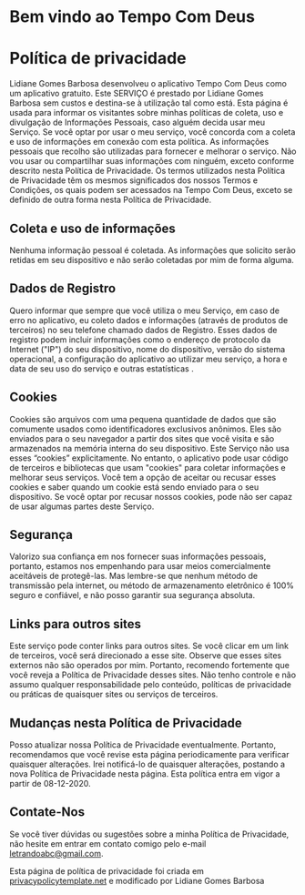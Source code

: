 # Bem vindo ao Tempo Com Deus
# Política de privacidade

Lidiane Gomes Barbosa desenvolveu o aplicativo Tempo Com Deus como um aplicativo gratuito. Este SERVIÇO é prestado por Lidiane Gomes Barbosa sem custos e destina-se à utilização tal como está.
Esta página é usada para informar os visitantes sobre minhas políticas de coleta, uso e divulgação de Informações Pessoais, caso alguém decida usar meu Serviço.
Se você optar por usar o meu serviço, você concorda com a coleta e uso de informações em conexão com esta política. As informações pessoais que recolho são utilizadas para fornecer e melhorar o serviço. Não vou usar ou compartilhar suas informações com ninguém, exceto conforme descrito nesta Política de Privacidade.
Os termos utilizados nesta Política de Privacidade têm os mesmos significados dos nossos Termos e Condições, os quais podem ser acessados na Tempo Com Deus, exceto se definido de outra forma nesta Política de Privacidade.

## Coleta e uso de informações

Nenhuma informação pessoal é coletada. As informações que solicito serão retidas em seu dispositivo e não serão coletadas por mim de forma alguma.

## Dados de Registro

Quero informar que sempre que você utiliza o meu Serviço, em caso de erro no aplicativo, eu coleto dados e informações (através de produtos de terceiros) no seu telefone chamado dados de Registro. Esses dados de registro podem incluir informações como o endereço de protocolo da Internet ("IP") do seu dispositivo, nome do dispositivo, versão do sistema operacional, a configuração do aplicativo ao utilizar meu serviço, a hora e data de seu uso do serviço e outras estatísticas .

## Cookies

Cookies são arquivos com uma pequena quantidade de dados que são comumente usados como identificadores exclusivos anônimos. Eles são enviados para o seu navegador a partir dos sites que você visita e são armazenados na memória interna do seu dispositivo.
Este Serviço não usa esses “cookies” explicitamente. No entanto, o aplicativo pode usar código de terceiros e bibliotecas que usam "cookies" para coletar informações e melhorar seus serviços. Você tem a opção de aceitar ou recusar esses cookies e saber quando um cookie está sendo enviado para o seu dispositivo. Se você optar por recusar nossos cookies, pode não ser capaz de usar algumas partes deste Serviço.

## Segurança

Valorizo sua confiança em nos fornecer suas informações pessoais, portanto, estamos nos empenhando para usar meios comercialmente aceitáveis de protegê-las. Mas lembre-se que nenhum método de transmissão pela internet, ou método de armazenamento eletrônico é 100% seguro e confiável, e não posso garantir sua segurança absoluta.


## Links para outros sites

Este serviço pode conter links para outros sites. Se você clicar em um link de terceiros, você será direcionado a esse site. Observe que esses sites externos não são operados por mim. Portanto, recomendo fortemente que você reveja a Política de Privacidade desses sites. Não tenho controle e não assumo qualquer responsabilidade pelo conteúdo, políticas de privacidade ou práticas de quaisquer sites ou serviços de terceiros.


## Mudanças nesta Política de Privacidade

Posso atualizar nossa Política de Privacidade eventualmente. Portanto, recomendamos que você revise esta página periodicamente para verificar quaisquer alterações. Irei notificá-lo de quaisquer alterações, postando a nova Política de Privacidade nesta página. Esta política entra em vigor a partir de 08-12-2020.


## Contate-Nos

Se você tiver dúvidas ou sugestões sobre a minha Política de Privacidade, não hesite em entrar em contato comigo pelo e-mail letrandoabc@gmail.com.

Esta página de política de privacidade foi criada em [privacypolicytemplate.net](https://privacypolicytemplate.net) e modificado por Lidiane Gomes Barbosa
